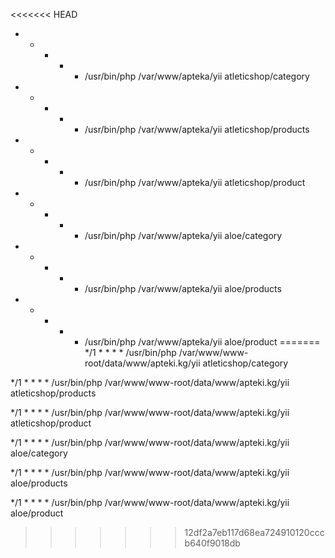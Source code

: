 <<<<<<< HEAD
* * * * * /usr/bin/php /var/www/apteka/yii atleticshop/category
* * * * * /usr/bin/php /var/www/apteka/yii atleticshop/products
* * * * * /usr/bin/php /var/www/apteka/yii atleticshop/product

* * * * * /usr/bin/php /var/www/apteka/yii aloe/category
* * * * * /usr/bin/php /var/www/apteka/yii aloe/products
* * * * * /usr/bin/php /var/www/apteka/yii aloe/product
=======
*/1 * * * * /usr/bin/php /var/www/www-root/data/www/apteki.kg/yii atleticshop/category 

*/1 * * * * /usr/bin/php /var/www/www-root/data/www/apteki.kg/yii atleticshop/products 

*/1 * * * * /usr/bin/php /var/www/www-root/data/www/apteki.kg/yii atleticshop/product

*/1 * * * * /usr/bin/php /var/www/www-root/data/www/apteki.kg/yii aloe/category 

*/1 * * * * /usr/bin/php /var/www/www-root/data/www/apteki.kg/yii aloe/products 

*/1 * * * * /usr/bin/php /var/www/www-root/data/www/apteki.kg/yii aloe/product
>>>>>>> 12df2a7eb117d68ea724910120cccb640f9018db
